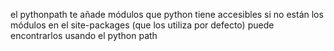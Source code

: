el pythonpath te añade módulos que python tiene accesibles
si no están los módulos en el site-packages (que los utiliza por defecto)
puede encontrarlos usando el python path

